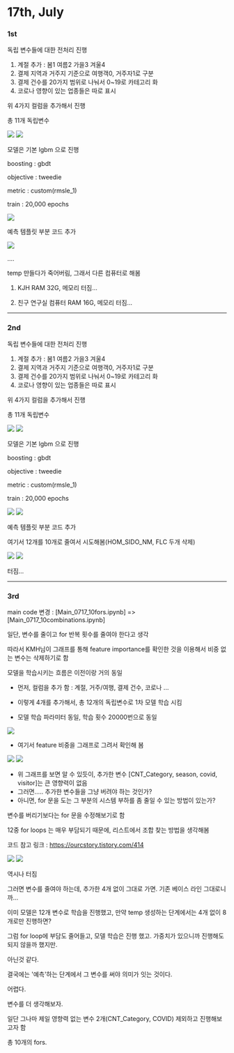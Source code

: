 # 17th, July



### 1st

독립 변수들에 대한 전처리 진행

1. 계절 추가 : 봄1 여름2 가을3 겨울4
2. 결제 지역과 거주지 기준으로 여행객0, 거주자1로 구분
3. 결제 건수를 20가지 범위로 나눠서 0~19로 카테고리 화
4. 코로나 영향이 있는 업종들은 따로 표시

위 4가지 컬럼을 추가해서 진행

총 11개 독립변수

<img src="img/0715_1.png">

<img src="img/0715_2.png">



모델은 기본 lgbm 으로 진행

boosting : gbdt

objective : tweedie

metric : custom(rmsle_1)

train : 20,000 epochs

<img src="img/0717_1.png">



예측 템플릿 부분 코드 추가

<img src="img/0715_5.png">



....



temp 만들다가 죽어버림, 그래서 다른 컴퓨터로 해봄

1) KJH RAM 32G, 메모리 터짐...

2) 친구 연구실 컴퓨터 RAM 16G, 메모리 터짐...



<hr>


### 2nd

독립 변수들에 대한 전처리 진행

1. 계절 추가 : 봄1 여름2 가을3 겨울4
2. 결제 지역과 거주지 기준으로 여행객0, 거주자1로 구분
3. 결제 건수를 20가지 범위로 나눠서 0~19로 카테고리 화
4. 코로나 영향이 있는 업종들은 따로 표시

위 4가지 컬럼을 추가해서 진행

총 11개 독립변수

<img src="img/0715_1.png">

<img src="img/0715_2.png">



모델은 기본 lgbm 으로 진행

boosting : gbdt

objective : tweedie

metric : custom(rmsle_1)

train : 20,000 epochs

<img src="img/0717_1.png">

<img src="img/0717_2.png">



예측 템플릿 부분 코드 추가

여기서 12개를 10개로 줄여서 시도해봄(HOM_SIDO_NM, FLC 두개 삭제)

<img src="img/0717_3.png">

<img src="img/0717_4.png">

터짐...





<hr>



### 3rd



main code 변경 : [Main_0717_10fors.ipynb] => [Main_0717_10combinations.ipynb]



일단, 변수를 줄이고 for 반복 횟수를 줄여야 한다고 생각

따라서 KMH님이 그래프를 통해 feature importance를 확인한 것을 이용해서 비중 없는 변수는 삭제하기로 함



모델을 학습시키는 흐름은 이전이랑 거의 동일

- 먼저, 컬럼을 추가 함 : 계절, 거주/여행, 결제 건수, 코로나 ...

- 이렇게 4개를 추가해서, 총 12개의 독립변수로 1차 모델 학습 시킴
- 모델 학습 파라미터 동일, 학습 횟수 20000번으로 동일

<img src="img/0717_5.png">

- 여기서 feature 비중을 그래프로 그려서 확인해 봄

<img src="img/0717_6.png">

<img src="img/0717_7.png">

- 위 그래프를 보면 알 수 있듯이, 추가한 변수  [CNT_Category, season, covid, visitor]는 큰 영향력이 없음
- 그러면..... 추가한 변수들을 그냥 버려야 하는 것인가?
- 아니면, for 문을 도는 그 부분의 시스템 부하를 좀 줄일 수 있는 방법이 있는가?



변수를 버리기보다는 for 문을 수정해보기로 함

12중 for loops 는 매우 부담되기 때문에, 리스트에서 조합 찾는 방법을 생각해봄

코드 참고 링크 : https://ourcstory.tistory.com/414



<img src="img/0717_8.png">

<img src="img/0717_9.png">

역시나 터짐



그러면 변수를 줄여야 하는데, 추가한 4개 없이 그대로 가면. 기존 베이스 라인 그대로니까...

이미 모델은 12개 변수로 학습을 진행했고, 만약 temp 생성하는 단계에서는 4개 없이 8개로만 진행하면?

그럼 for loop에 부담도 줄어들고, 모델 학습은 진행 했고. 가중치가 있으니까 진행해도 되지 않을까 했지만.

아닌것 같다.

결국에는 '예측'하는 단계에서 그 변수를 써야 의미가 잇는 것이다.



어렵다.

변수를 더 생각해보자.



일단 그나마 제일 영향력 없는 변수 2개(CNT_Category, COVID) 제외하고 진행해보고자 함

총 10개의 fors.